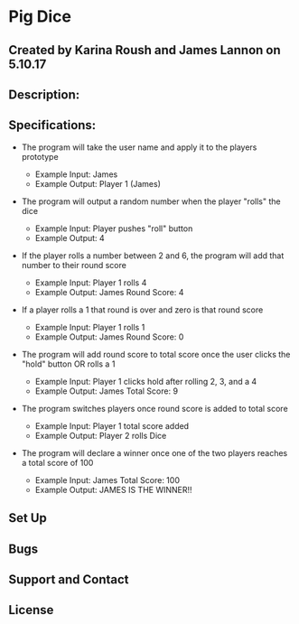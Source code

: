 # Pig Dice
## Created by Karina Roush and James Lannon on 5.10.17

## Description:

## Specifications:
* The program will take the user name and apply it to the players prototype
  * Example Input: James
  * Example Output: Player 1 (James)

* The program will output a random number when the player "rolls" the dice
  * Example Input: Player pushes "roll" button
  * Example Output: 4

* If the player rolls a number between 2 and 6, the program will add that number to their round score
  * Example Input: Player 1 rolls 4
  * Example Output: James Round Score: 4

* If a player rolls a 1 that round is over and zero is that round score
  * Example Input: Player 1 rolls 1
  * Example Output: James Round Score: 0

* The program will add round score to total score once the user clicks the "hold" button OR rolls a 1
  * Example Input: Player 1 clicks hold after rolling 2, 3, and a 4
  * Example Output: James Total Score: 9

* The program switches players once round score is added to total score
  * Example Input: Player 1 total score added
  * Example Output: Player 2 rolls Dice

* The program will declare a winner once one of the two players reaches a total score of 100
  * Example Input: James Total Score: 100
  * Example Output: JAMES IS THE WINNER!!

## Set Up

## Bugs

## Support and Contact

## License
